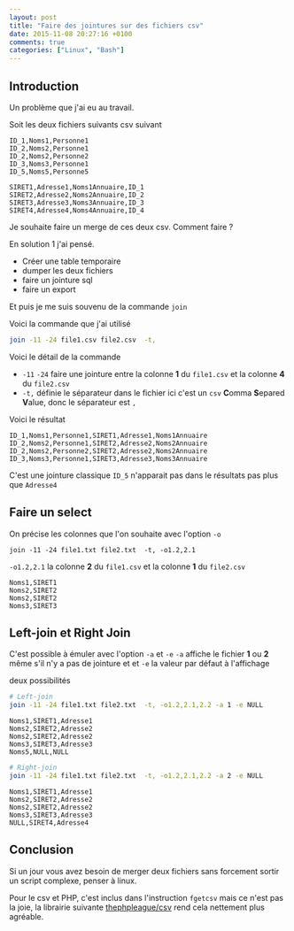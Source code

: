 ```yaml
---
layout: post
title: "Faire des jointures sur des fichiers csv"
date: 2015-11-08 20:27:16 +0100
comments: true
categories: ["Linux", "Bash"] 
---
```


## Introduction

Un problème que j'ai eu au travail.

Soit les deux fichiers suivants csv suivant

```
ID_1,Noms1,Personne1
ID_2,Noms2,Personne1
ID_2,Noms2,Personne2
ID_3,Noms3,Personne1
ID_5,Noms5,Personne5
```

```
SIRET1,Adresse1,Noms1Annuaire,ID_1
SIRET2,Adresse2,Noms2Annuaire,ID_2
SIRET3,Adresse3,Noms3Annuaire,ID_3
SIRET4,Adresse4,Noms4Annuaire,ID_4
```

Je souhaite faire un merge de ces deux csv. Comment faire ?

<!--more-->

En solution 1 j'ai pensé.

 * Créer une table temporaire 
 * dumper les deux fichiers
 * faire un jointure sql
 * faire un export

Et puis je me suis souvenu de la commande `join`

Voici la commande que j'ai utilisé 

``` sh
join -11 -24 file1.csv file2.csv  -t,
```

Voici le détail de la commande

 * `-11` `-24` faire une jointure entre la colonne **1** du `file1.csv` et la colonne **4** du `file2.csv`
 * `-t,` définie le séparateur dans le fichier ici c'est un `csv` **C**omma **S**epared **V**alue, donc le séparateur est `,`

Voici le résultat
```
ID_1,Noms1,Personne1,SIRET1,Adresse1,Noms1Annuaire
ID_2,Noms2,Personne1,SIRET2,Adresse2,Noms2Annuaire
ID_2,Noms2,Personne2,SIRET2,Adresse2,Noms2Annuaire
ID_3,Noms3,Personne1,SIRET3,Adresse3,Noms3Annuaire
```

C'est une jointure classique `ID_5` n'apparait pas dans le résultats pas plus que `Adresse4`


## Faire un select

On précise les colonnes que l'on souhaite avec l'option `-o`

```
join -11 -24 file1.txt file2.txt  -t, -o1.2,2.1
```
`-o1.2,2.1` la colonne **2** du `file1.csv` et la colonne **1** du `file2.csv`

```
Noms1,SIRET1
Noms2,SIRET2
Noms2,SIRET2
Noms3,SIRET3
```

## Left-join et Right Join

C'est possible à émuler avec l'option `-a` et `-e` `-a` affiche le fichier **1** ou **2**  même s'il n'y a pas de jointure et  et `-e`  la valeur par défaut à l'affichage

deux possibilités



``` sh
# Left-join
join -11 -24 file1.txt file2.txt  -t, -o1.2,2.1,2.2 -a 1 -e NULL
```

``` 
Noms1,SIRET1,Adresse1
Noms2,SIRET2,Adresse2
Noms2,SIRET2,Adresse2
Noms3,SIRET3,Adresse3
Noms5,NULL,NULL

```

``` sh
# Right-join
join -11 -24 file1.txt file2.txt  -t, -o1.2,2.1,2.2 -a 2 -e NULL
```

```
Noms1,SIRET1,Adresse1
Noms2,SIRET2,Adresse2
Noms2,SIRET2,Adresse2
Noms3,SIRET3,Adresse3
NULL,SIRET4,Adresse4
```

## Conclusion

Si un jour vous avez besoin de merger deux fichiers sans forcement sortir un script complexe, penser à linux.

Pour le csv et PHP, c'est inclus dans l'instruction `fgetcsv` mais ce n'est pas la joie, la librairie suivante [thephpleague/csv](http://csv.thephpleague.com/) rend cela nettement plus agréable.


